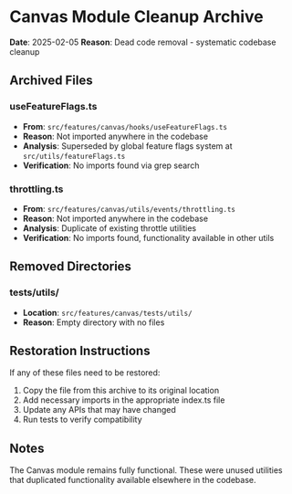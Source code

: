 # Canvas Module Cleanup Archive

**Date**: 2025-02-05
**Reason**: Dead code removal - systematic codebase cleanup

## Archived Files

### useFeatureFlags.ts
- **From**: `src/features/canvas/hooks/useFeatureFlags.ts`
- **Reason**: Not imported anywhere in the codebase
- **Analysis**: Superseded by global feature flags system at `src/utils/featureFlags.ts`
- **Verification**: No imports found via grep search

### throttling.ts
- **From**: `src/features/canvas/utils/events/throttling.ts`
- **Reason**: Not imported anywhere in the codebase
- **Analysis**: Duplicate of existing throttle utilities
- **Verification**: No imports found, functionality available in other utils

## Removed Directories

### tests/utils/
- **Location**: `src/features/canvas/tests/utils/`
- **Reason**: Empty directory with no files

## Restoration Instructions

If any of these files need to be restored:

1. Copy the file from this archive to its original location
2. Add necessary imports in the appropriate index.ts file
3. Update any APIs that may have changed
4. Run tests to verify compatibility

## Notes

The Canvas module remains fully functional. These were unused utilities that duplicated functionality available elsewhere in the codebase.